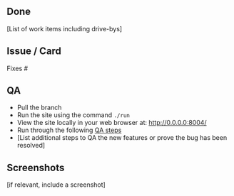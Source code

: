 ## Done

[List of work items including drive-bys]

## Issue / Card

Fixes #

## QA

- Pull the branch
- Run the site using the command `./run`
- View the site locally in your web browser at: http://0.0.0.0:8004/
- Run through the following [QA steps](https://canonical-web-and-design.github.io/practices/workflow/qa-steps.html)
- [List additional steps to QA the new features or prove the bug has been resolved]

## Screenshots

[if relevant, include a screenshot]